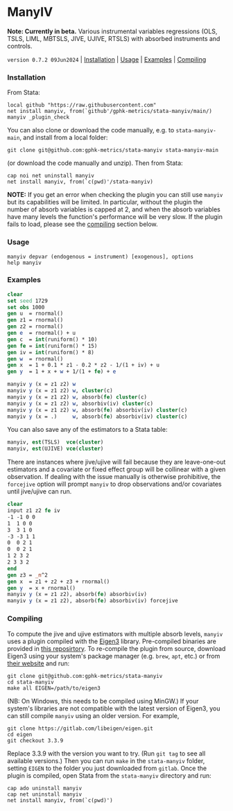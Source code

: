 ManyIV
======

**Note: Currently in beta.** Various instrumental variables regressions
(OLS, TSLS, LIML, MBTSLS, JIVE, UJIVE, RTSLS) with absorbed instruments and
controls.

`version 0.7.2 09Jun2024` | [Installation](#installation) | [Usage](#usage) | [Examples](#examples) | [Compiling](#compiling)

### Installation

From Stata:

```
local github "https://raw.githubusercontent.com"
net install manyiv, from(`github'/gphk-metrics/stata-manyiv/main/)
manyiv _plugin_check
```

You can also clone or download the code manually, e.g. to
`stata-manyiv-main`, and install from a local folder:

```
git clone git@github.com:gphk-metrics/stata-manyiv stata-manyiv-main
```

(or download the code manually and unzip). Then from Stata:

```
cap noi net uninstall manyiv
net install manyiv, from(`c(pwd)'/stata-manyiv)
```

**NOTE:** If you get an error when checking the plugin you can still use
`manyiv` but its capabilities will be limited.  In particular, without the
plugin the number of absorb variables is capped at 2, and when the absorb
variables have many levels the function's performance will be very slow. If
the plugin fails to load, please see the [compiling](#compiling) section
below.

### Usage

```
manyiv depvar (endogenous = instrument) [exogenous], options
help manyiv
```

### Examples

```stata
clear
set seed 1729
set obs 1000
gen u  = rnormal()
gen z1 = rnormal()
gen z2 = rnormal()
gen e  = rnormal() + u
gen c  = int(runiform() * 10)
gen fe = int(runiform() * 15)
gen iv = int(runiform() * 8)
gen w  = rnormal()
gen x  = 1 + 0.1 * z1 - 0.2 * z2 - 1/(1 + iv) + u
gen y  = 1 + x + w + 1/(1 + fe) + e

manyiv y (x = z1 z2) w
manyiv y (x = z1 z2) w, cluster(c)
manyiv y (x = z1 z2) w, absorb(fe) cluster(c)
manyiv y (x = z1 z2) w, absorbiv(iv) cluster(c)
manyiv y (x = z1 z2) w, absorb(fe) absorbiv(iv) cluster(c)
manyiv y (x = .)     w, absorb(fe) absorbiv(iv) cluster(c)
```

You can also save any of the estimators to a Stata table:

```stata
manyiv, est(TSLS)  vce(cluster)
manyiv, est(UJIVE) vce(cluster)
```

There are instances where jive/ujive will fail because they are
leave-one-out estimators and a covariate or fixed effect group will be
collinear with a given observation. If dealing with the issue manually
is otherwise prohibitive, the `forcejive` option will prompt `manyiv` to
drop observations and/or covariates until jive/ujive can run.

```stata
clear
input z1 z2 fe iv
-1 -1 0 0
1  1 0 0
3  3 1 0
-3 -3 1 1
0  0 2 1
0  0 2 1
1 2 3 2
2 3 3 2
end
gen z3 = _n^2
gen x  = z1 + z2 + z3 + rnormal()
gen y  = x + rnormal()
manyiv y (x = z1 z2), absorb(fe) absorbiv(iv)
manyiv y (x = z1 z2), absorb(fe) absorbiv(iv) forcejive
```

### Compiling

To compute the jive and ujive estimators with multiple absorb levels, `manyiv` uses a plugin compiled with the [Eigen3](https://eigen.tuxfamily.org/index.php?title=Main_Page) library. Pre-compiled binaries are provided in [this reposirtory](src/build). To re-compile the plugin from source, download Eigen3 using your system's package manager (e.g. `brew`, `apt`, etc.) or from [their website](http://eigen.tuxfamily.org/index.php?title=Main_Page#Download) and run:

```
git clone git@github.com:gphk-metrics/stata-manyiv
cd stata-manyiv
make all EIGEN=/path/to/eigen3
```

(NB: On Windows, this needs to be compiled using MinGW.) If your system's
libraries are not compatible with the latest version of Eigen3, you can
still compile `manyiv` using an older version. For example,

```
git clone https://gitlab.com/libeigen/eigen.git
cd eigen
git checkout 3.3.9
```

Replace 3.3.9 with the version you want to try. (Run `git tag`
to see all available versions.) Then you can run `make` in the
`stata-manyiv` folder, setting `EIGEN` to the folder you just downloaded
from `gitlab`. Once the plugin is compiled, open Stata from the
`stata-manyiv` directory and run:

```
cap ado uninstall manyiv
cap net uninstall manyiv
net install manyiv, from(`c(pwd)')
```
